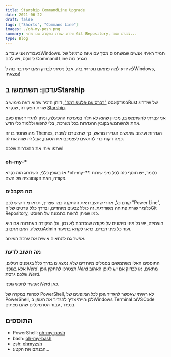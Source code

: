 ```yaml
---
title: Starship CommandLine Upgrade
date: 2021-06-22
draft: false
tags: ["Shorts", "Command Line"]
images: ./oh-my-posh.png
summary: שדרוג שורת הפקודה עם פרטי Git Repository, צבעים ועוד...
type: Blog
---
```


בעבודה אני עובד בWindows. תמיד ראיתי אנשים שמשתפים מסך עם איזה טרמינל של לינוקס, ויש להם Command Line מגניב כזה.

לא יודע למה פתאום נזכרתי בזה, אבל ניסיתי לבדוק האם יש דבר כזה לWindows, ומצאתי!

## עדכון: תשתמשו בStarship

בפודקאסט ["רברס עם פלטפורמה"](https://www.reversim.com/2021/05/410-bumpers-73.html), דותן הזכיר שהוא ראה מימוש בRust של שידרוג שורת הפקודה, שנקרא [Starship](https://starship.rs/).

אני עברתי להשתמש בו, מכיוון שהוא לא תלוי במערכת ההפעלה, וניתן להגדיר אותו פעם אחת ולהשתמש בקובץ ההגדרות בכל מערכת, בלי לחפש וללמוד כלי חדש.

מה שחסר בו זה Themes, הגדרות ועיצוב שאנשים הגדירו מראש, כך שתצטרכו לשבת כמה דקות כדי להתאים לעצמכם את הסגנון, אבל זה שווה את זה.

שתפו איתי את ההגדרות שלכם!

### oh-my-\*

אז באופן כללי, השדרוג הזה נקרא \*oh-my-\*\*. כלומר, יש תוסף כזה לכל מיני שורות פקודה, וזאת הקונוונציה של השם.

### מה מקבלים

קודם כל, אחרי שתעברו את ההתקנה כמו שצריך, תראו מיד שיש לכם "Power Line", כלומר שורת פתיחה משודרגת. זה כולל צבעים מיוחדים, ובדרך כלל פרטים של הGit Repository, כמו שניתן לראות בתמונה של הפוסט.

חוצמיזה, יש כל מיני סימונים על פקודה שנכתבת לא נכון, על הפקודה האחרונה אם היא נכשלה, האם אתם בAdmin ועוד כל מיני דברים, כדאי לקרוא בתיעוד.

אפשר גם להתאים אישית את ערכת העיצוב.

### מה חשוב לדעת

התוספים האלו משתמשים בסמלים מיוחדים שלא נמצאים בדרך כלל בגופנים רגילים, אלא בגופני _Nerd_. תצטרכו להתקין גופן _Nerd_ מתאים, או לבדוק אם יש לגופן האהוב שלכם גרסת _Nerd_.

אפשר לחפש גופני _Nerd_ [כאן](https://www.nerdfonts.com/).

לפחות במקרה של PowerShell, לא ראיתי שאפשר להגדיר גופן לכל המופעים של PowerShell, לכן הייתי צריך להגדיר את הגופן בWindows Terminal ובVSCode בנפרד, עבור הטרמינלים שהם מציגים.

## התוספים

- PowerShell: [oh-my-posh](https://github.com/JanDeDobbeleer/oh-my-posh)
- bash: [oh-my-bash](https://github.com/ohmybash/oh-my-bash)
- zsh: [ohmyzsh](https://github.com/ohmyzsh/ohmyzsh)
- הבנתם את הקטע...

